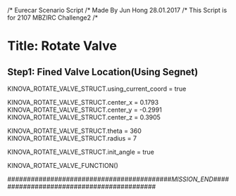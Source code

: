 /* Eurecar Scenario Script 
/* Made By Jun Hong 28.01.2017
/* This Script is for 2107 MBZIRC Challenge2
/*

# Title: Rotate Valve

## Step1: Fined Valve Location(Using Segnet)

KINOVA_ROTATE_VALVE_STRUCT.using_current_coord = true

KINOVA_ROTATE_VALVE_STRUCT.center_x = 0.1793
KINOVA_ROTATE_VALVE_STRUCT.center_y = -0.2991
KINOVA_ROTATE_VALVE_STRUCT.center_z = 0.3905

KINOVA_ROTATE_VALVE_STRUCT.theta = 360
KINOVA_ROTATE_VALVE_STRUCT.radius = 7

KINOVA_ROTATE_VALVE_STRUCT.init_angle = true

KINOVA_ROTATE_VALVE_FUNCTION()

##########################################_MISSION_END_##########################################
